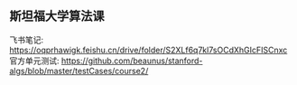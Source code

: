 ## 斯坦福大学算法课

飞书笔记: https://oqprhawigk.feishu.cn/drive/folder/S2XLf6q7kl7sOCdXhGIcFISCnxc
官方单元测试: https://github.com/beaunus/stanford-algs/blob/master/testCases/course2/